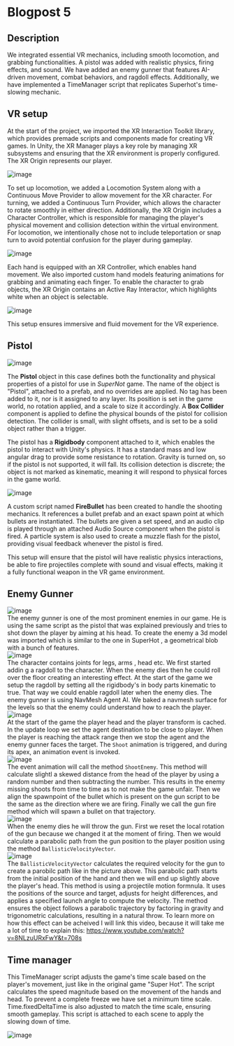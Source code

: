 # Blogpost 5 #

## Description ##

We integrated essential VR mechanics, including smooth locomotion, and grabbing functionalities. A pistol was added with realistic physics, firing effects, and sound. We have added an enemy gunner that features AI-driven movement, combat behaviors, and ragdoll effects. Additionally, we have implemented a TimeManager script that replicates Superhot's time-slowing mechanic.

## VR setup ##

At the start of the project, we imported the XR Interaction Toolkit library, which provides premade scripts and components made for creating VR games. In Unity, the XR Manager plays a key role by managing XR subsystems and ensuring that the XR environment is properly configured. The XR Origin represents our player.

![image](https://github.com/user-attachments/assets/2e0f183c-72e5-4fb5-ae5d-04db59380552)

To set up locomotion, we added a Locomotion System along with a Continuous Move Provider to allow movement for the XR character. For turning, we added a Continuous Turn Provider, which allows the character to rotate smoothly in either direction. Additionally, the XR Origin includes a Character Controller, which is responsible for managing the player's physical movement and collision detection within the virtual environment. For locomotion, we intentionally chose not to include teleportation or snap turn to avoid potential confusion for the player during gameplay.

![image](https://github.com/user-attachments/assets/df42498d-9744-414a-93b0-289a891820d2)

Each hand is equipped with an XR Controller, which enables hand movement. We also imported custom hand models featuring animations for grabbing and animating each finger. To enable the character to grab objects, the XR Origin contains an Active Ray Interactor, which highlights white when an object is selectable.

![image](https://github.com/user-attachments/assets/08438e68-bce8-42fa-89d4-999bf5eaa405)

This setup ensures immersive and fluid movement for the VR experience.


## Pistol ##

![image](https://github.com/user-attachments/assets/256af9ce-b48c-4338-8e57-26fa0c241480)


The **Pistol** object in this case defines both the functionality and physical properties of a pistol for use in *SuperNot* game. The name of the object is "Pistol", attached to a prefab, and no overrides are applied. No tag has been added to it, nor is it assigned to any layer. Its position is set in the game world, no rotation applied, and a scale to size it accordingly. A **Box Collider** component is applied to define the physical bounds of the pistol for collision detection. The collider is small, with slight offsets, and is set to be a solid object rather than a trigger.  

The pistol has a **Rigidbody** component attached to it, which enables the pistol to interact with Unity's physics. It has a standard mass and low angular drag to provide some resistance to rotation. Gravity is turned on, so if the pistol is not supported, it will fall. Its collision detection is discrete; the object is not marked as kinematic, meaning it will respond to physical forces in the game world.  

![image](https://github.com/user-attachments/assets/01a1042a-a734-448f-a4bd-478d4f19f498)

A custom script named **FireBullet** has been created to handle the shooting mechanics. It references a bullet prefab and an exact spawn point at which bullets are instantiated. The bullets are given a set speed, and an audio clip is played through an attached Audio Source component when the pistol is fired. A particle system is also used to create a muzzle flash for the pistol, providing visual feedback whenever the pistol is fired.  

This setup will ensure that the pistol will have realistic physics interactions, be able to fire projectiles complete with sound and visual effects, making it a fully functional weapon in the VR game environment.

## Enemy Gunner ##
![image](https://github.com/user-attachments/assets/1a844cac-a23e-4c68-a184-a318b698d85b) <br>
The enemy gunner is one of the most prominent enemies in our game. He is using the same script as the pistol that was explained previously and tries to shot down the player by aiming at his head. 
To create the enemy a 3d model was imported which is similar to the one in SuperHot , a geometrical blob with a bunch of features. <br>
![image](https://github.com/user-attachments/assets/b3eaa08c-1fd8-4cc8-b220-5dcb77e62454) <br>
The character contains joints for legs, arms , head etc. We first started addin g a ragdoll to the character. 
When the enemy dies then he could roll over the floor creating an interesting effect. At the start of the game we setup the ragdoll by setting all the rigidbody's in body parts kinematic to true. 
That way we could enable ragdoll later when the enemy dies.
The enemy gunner is using NavMesh Agent AI. We baked a navmesh surface for the levels so that the enemy could understand how to reach the player. <br>
![image](https://github.com/user-attachments/assets/e49edde1-fb1f-45af-b967-8f0a3f947f4d) <br>
At the start of the game the player head and the player transform is cached. In the update loop we set the agent destination to be close to player. When the player is reaching the attack range then we stop the agent and the enemy gunner faces the target.
The `Shoot` animation is triggered, and during its apex, an animation event is invoked. <br>
![image](https://github.com/user-attachments/assets/31bdc63f-59ad-4218-8a7d-84ec27e18761) <br>
The event animation will call the method `ShootEnemy`. This method will calculate slightl a skewed distance from the head of the player by using a random number and then subtracting the number. This results in the enemy missing shoots from time to time as to not make the game unfair. 
Then we align the spawnpoint of the bullet which is present on the gun script to be the same as the direction where we are firing. Finally we call the gun fire method which will spawn a bullet on that trajectory.  <br>
![image](https://github.com/user-attachments/assets/e95b1c65-4c3f-42ca-bcfd-3ae5c87e8a5a) <br>
When the enemy dies he will throw the gun. First we reset the local rotation of the gun because we changed it at the moment of firing. Then we would calculate a parabolic path from the gun position to the player position using the method `BallisticVelocityVector`.  <br>
![image](https://github.com/user-attachments/assets/0d25ae33-bd4a-4f14-a6af-88323223742a) <br>
The `BallisticVelocityVector` calculates the required velocity for the gun to create a parobilc path like in the picture above. This parabolic path starts from the initial position of the hand and then we will end up slightly above the player's head.
This method is using a projectile motion formnula. It uses the positions of the source and target, adjusts for height differences, and applies a specified launch angle to compute the velocity. 
The method ensures the object follows a parabolic trajectory by factoring in gravity and trigonometric calculations, resulting in a natural throw. 
To learn more on how this effect can be acheived I will link this video, because it will take me a lot of time to explain this: https://www.youtube.com/watch?v=8NLzuURxFwY&t=708s

## Time manager ## 

This TimeManager script adjusts the game's time scale based on the player's movement, just like in the original game "Super Hot". The script calculates the speed magnitude based on the movement of the hands and head. To prevent a complete freeze we have set a minimum time scale. Time.fixedDeltaTime is also adjusted to match the time scale, ensuring smooth gameplay. This script is attached to each scene to apply the slowing down of time. 

![image](https://github.com/user-attachments/assets/f2ff38b6-47d7-440d-a22f-f04172f6ca99)

